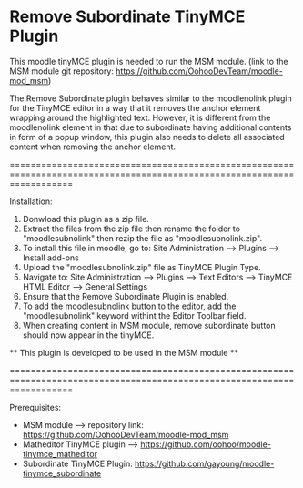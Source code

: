 Remove Subordinate TinyMCE Plugin
===============================================================================


This moodle tinyMCE plugin is needed to run the MSM module.
(link to the MSM module git repository:  https://github.com/OohooDevTeam/moodle-mod_msm)

The Remove Subordinate plugin behaves similar to the  moodlenolink plugin for the TinyMCE editor in a way that it
removes the anchor element wrapping around the highlighted text.  However, it is different from the moodlenolink
element in that due to subordinate having additional contents in form of a popup window, this plugin also needs to
delete all associated  content when removing the anchor element.  

========================================================================================================================

Installation:

1. Donwload this plugin as a zip file.
2. Extract the files from the zip file then rename the folder to "moodlesubnolink" then rezip the file as "moodlesubnolink.zip".
3. To install this file in moodle, go to:
        Site Administration --> Plugins --> Install add-ons
4. Upload the "moodlesubnolink.zip" file as TinyMCE Plugin Type.
5. Navigate to:
        Site Administration --> Plugins --> Text Editors --> TinyMCE HTML Editor --> General Settings
6. Ensure that the Remove Subordinate Plugin is enabled.
7. To add the moodlesubnolink button to the editor, add the "moodlesubnolink" keyword withint the Editor Toolbar field.
8. When creating content in MSM module, remove subordinate button should now appear in the tinyMCE.

** This plugin is developed to be used in the MSM module **

========================================================================================================================

Prerequisites:

- MSM module --> repository link: https://github.com/OohooDevTeam/moodle-mod_msm
- Matheditor TinyMCE plugin --> https://github.com/oohoo/moodle-tinymce_matheditor
- Subordinate TinyMCE Plugin: https://github.com/gayoung/moodle-tinymce_subordinate